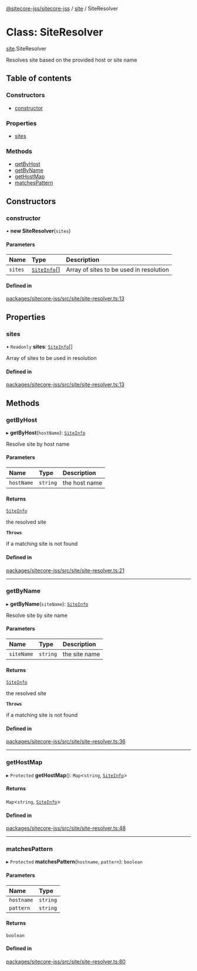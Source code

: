 [@sitecore-jss/sitecore-jss](../README.md) / [site](../modules/site.md) / SiteResolver

# Class: SiteResolver

[site](../modules/site.md).SiteResolver

Resolves site based on the provided host or site name

## Table of contents

### Constructors

- [constructor](site.SiteResolver.md#constructor)

### Properties

- [sites](site.SiteResolver.md#sites)

### Methods

- [getByHost](site.SiteResolver.md#getbyhost)
- [getByName](site.SiteResolver.md#getbyname)
- [getHostMap](site.SiteResolver.md#gethostmap)
- [matchesPattern](site.SiteResolver.md#matchespattern)

## Constructors

### constructor

• **new SiteResolver**(`sites`)

#### Parameters

| Name | Type | Description |
| :------ | :------ | :------ |
| `sites` | [`SiteInfo`](../modules/site.md#siteinfo)[] | Array of sites to be used in resolution |

#### Defined in

[packages/sitecore-jss/src/site/site-resolver.ts:13](https://github.com/Sitecore/jss/blob/9b326c301/packages/sitecore-jss/src/site/site-resolver.ts#L13)

## Properties

### sites

• `Readonly` **sites**: [`SiteInfo`](../modules/site.md#siteinfo)[]

Array of sites to be used in resolution

#### Defined in

[packages/sitecore-jss/src/site/site-resolver.ts:13](https://github.com/Sitecore/jss/blob/9b326c301/packages/sitecore-jss/src/site/site-resolver.ts#L13)

## Methods

### getByHost

▸ **getByHost**(`hostName`): [`SiteInfo`](../modules/site.md#siteinfo)

Resolve site by host name

#### Parameters

| Name | Type | Description |
| :------ | :------ | :------ |
| `hostName` | `string` | the host name |

#### Returns

[`SiteInfo`](../modules/site.md#siteinfo)

the resolved site

**`Throws`**

if a matching site is not found

#### Defined in

[packages/sitecore-jss/src/site/site-resolver.ts:21](https://github.com/Sitecore/jss/blob/9b326c301/packages/sitecore-jss/src/site/site-resolver.ts#L21)

___

### getByName

▸ **getByName**(`siteName`): [`SiteInfo`](../modules/site.md#siteinfo)

Resolve site by site name

#### Parameters

| Name | Type | Description |
| :------ | :------ | :------ |
| `siteName` | `string` | the site name |

#### Returns

[`SiteInfo`](../modules/site.md#siteinfo)

the resolved site

**`Throws`**

if a matching site is not found

#### Defined in

[packages/sitecore-jss/src/site/site-resolver.ts:36](https://github.com/Sitecore/jss/blob/9b326c301/packages/sitecore-jss/src/site/site-resolver.ts#L36)

___

### getHostMap

▸ `Protected` **getHostMap**(): `Map`\<`string`, [`SiteInfo`](../modules/site.md#siteinfo)\>

#### Returns

`Map`\<`string`, [`SiteInfo`](../modules/site.md#siteinfo)\>

#### Defined in

[packages/sitecore-jss/src/site/site-resolver.ts:48](https://github.com/Sitecore/jss/blob/9b326c301/packages/sitecore-jss/src/site/site-resolver.ts#L48)

___

### matchesPattern

▸ `Protected` **matchesPattern**(`hostname`, `pattern`): `boolean`

#### Parameters

| Name | Type |
| :------ | :------ |
| `hostname` | `string` |
| `pattern` | `string` |

#### Returns

`boolean`

#### Defined in

[packages/sitecore-jss/src/site/site-resolver.ts:80](https://github.com/Sitecore/jss/blob/9b326c301/packages/sitecore-jss/src/site/site-resolver.ts#L80)

